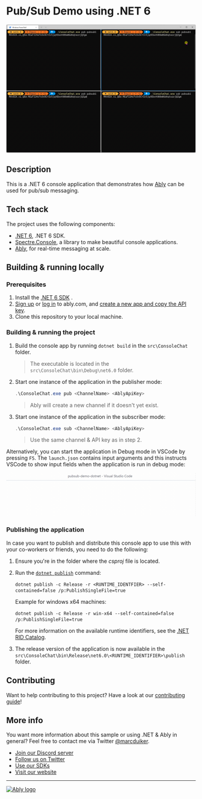# Pub/Sub Demo using .NET 6

![Console chat demo with two publishers and two subscribers](media/console_chat.gif)

## Description

This is a .NET 6 console application that demonstrates how [Ably](https://ably.com) can be used for pub/sub messaging.

## Tech stack

The project uses the following components:

- [.NET 6](https://dotnet.microsoft.com/download/dotnet/6.0), .NET 6 SDK.
- [Spectre.Console](https://spectreconsole.net/), a library to make beautiful console applications.
- [Ably](https://ably.com/), for real-time messaging at scale.

## Building & running locally

### Prerequisites

1. Install the [.NET 6 SDK](https://dotnet.microsoft.com/download/dotnet/6.0) .
2. [Sign up](https://ably.com/signup) or [log in](https://ably.com/login) to ably.com, and [create a new app and copy the API key](https://faqs.ably.com/setting-up-and-managing-api-keys).
3. Clone this repository to your local machine.

### Building & running the project

1. Build the console app by running `dotnet build` in the `src\ConsoleChat` folder.
   > The executable is located in the `src\ConsoleChat\bin\Debug\net6.0` folder.
2. Start one instance of the application in the publisher mode:

    ```powershell
    .\ConsoleChat.exe pub <ChannelName> <AblyApiKey>
    ```

    > Ably will create a new channel if it doesn't yet exist.

3. Start one instance of the application in the subscriber mode:

    ```powershell
    .\ConsoleChat.exe sub <ChannelName> <AblyApiKey>
    ```

    > Use the same channel & API key as in step 2.

Alternatively, you can start the application in Debug mode in VSCode by pressing `F5`. The `launch.json` contains input arguments and this instructs VSCode to show input fields when the application is run in debug mode:

![Input fields when debugging in VSCode](media/%20console_chat_vscode_debug.gif)

### Publishing the application

In case you want to publish and distribute this console app to use this with your co-workers or friends, you need to do the following:

1. Ensure you're in the folder where the *csproj* file is located.
2. Run the [`dotnet publish`](https://docs.microsoft.com/en-us/dotnet/core/tools/dotnet-publish) command:

    ```shell
    dotnet publish -c Release -r <RUNTIME_IDENTFIER> --self-contained=false /p:PublishSingleFile=true
    ```

    Example for windows x64 machines:

    ```shell
    dotnet publish -c Release -r win-x64 --self-contained=false /p:PublishSingleFile=true
    ```

    For more information on the available runtime identifiers, see the [.NET RID Catalog](https://docs.microsoft.com/dotnet/core/rid-catalog).

3. The release version of the application is now available in the `src\ConsoleChat\bin\Release\net6.0\<RUNTIME_IDENTIFIER>\publish` folder.

## Contributing

Want to help contributing to this project? Have a look at our [contributing guide](CONTRIBUTING.md)!

## More info

You want more information about this sample or using .NET & Ably in general? Feel free to contact me via Twitter [@marcduiker](https://twitter.com/marcduiker).

- [Join our Discord server](https://discord.gg/q89gDHZcBK)
- [Follow us on Twitter](https://twitter.com/ablyrealtime)
- [Use our SDKs](https://github.com/ably/)
- [Visit our website](https://ably.com)

---
[![Ably logo](https://static.ably.dev/badge-black.svg?pubsub-demo-dotnet)](https://ably.com)